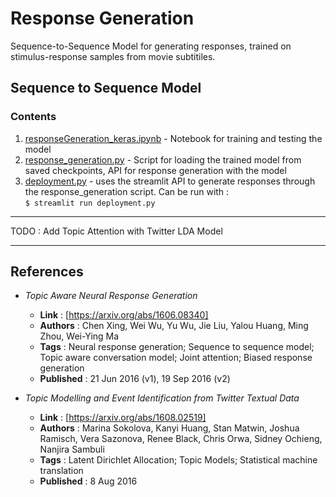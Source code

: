 # Response Generation

Sequence-to-Sequence Model for generating responses, trained on stimulus-response samples from movie subtitiles.

## Sequence to Sequence Model

### Contents

1. [responseGeneration_keras.ipynb](responseGeneration_keras.ipynb) - Notebook for training and testing the model
2. [response_generation.py](response_generation.py) - Script for loading the trained model from saved checkpoints, API for response generation with the model
3. [deployment.py](deployment.py) - uses the streamlit API to generate responses through the response_generation script. Can be run with :</br>`$ streamlit run deployment.py`

***

TODO : Add Topic Attention with Twitter LDA Model

***

## References

* _Topic Aware Neural Response Generation_
  * **Link** : [https://arxiv.org/abs/1606.08340]
  * **Authors** : Chen Xing, Wei Wu, Yu Wu, Jie Liu, Yalou Huang, Ming Zhou, Wei-Ying Ma
  * **Tags** : Neural response generation; Sequence to sequence model; Topic aware conversation model; Joint attention; Biased response generation
  * **Published** : 21 Jun 2016 (v1), 19 Sep 2016 (v2)

* _Topic Modelling and Event Identification from Twitter Textual Data_
  * **Link** : [https://arxiv.org/abs/1608.02519]
  * **Authors** : Marina Sokolova, Kanyi Huang, Stan Matwin, Joshua Ramisch, Vera Sazonova, Renee Black, Chris Orwa, Sidney Ochieng, Nanjira Sambuli
  * **Tags** : Latent Dirichlet Allocation; Topic Models; Statistical machine translation
  * **Published** : 8 Aug 2016
